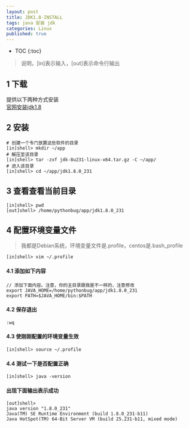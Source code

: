 ```yaml
---
layout: post
title: JDK1.8-INSTALL
tags: java 安装 jdk
categories: Linux
published: true
---
```


* TOC
{:toc}


>说明，[in]表示输入，[out]表示命令行输出

## 1 下载
提供以下两种方式安装<br>
[官网安装jdk1.8](https://www.oracle.com/technetwork/java/javase/downloads/jdk8-downloads-2133151.html)

## 2 安装
~~~shell
# 创建一个专门放置这些软件的目录
[in]shell> mkdir ~/app
# 解压至该目录
[in]shell> tar -zxf jdk-8u231-linux-x64.tar.gz -C ~/app/
# 进入该目录
[in]shell> cd ~/app/jdk1.8.0_231
~~~

## 3 查看查看当前目录

~~~shell
[in]shell> pwd
[out]shell> /home/pythonbug/app/jdk1.8.0_231
~~~

## 4 配置环境变量文件
>我都是Debian系统，环境变量文件是.profile，centos是.bash_profile

~~~shell
[in]shell> vim ~/.profile
~~~

#### 4.1 添加如下内容
~~~shell
// 添加下面内容。注意，你的主目录跟我是不一样的，注意修改
export JAVA_HOME=/home/pythonbug/app/jdk1.8.0_231
export PATH=$JAVA_HOME/bin:$PATH
~~~

#### 4.2 保存退出
`:wq`

#### 4.3 使刚刚配置的环境变量生效
~~~shell
[in]shell> source ~/.profile
~~~

#### 4.4 测试一下是否配置正确
~~~shell
[in]shell> java -version
~~~

#### 出现下面输出表示成功
~~~shell
[out]shell> 
java version "1.8.0_231"
Java(TM) SE Runtime Environment (build 1.8.0_231-b11)
Java HotSpot(TM) 64-Bit Server VM (build 25.231-b11, mixed mode)
~~~